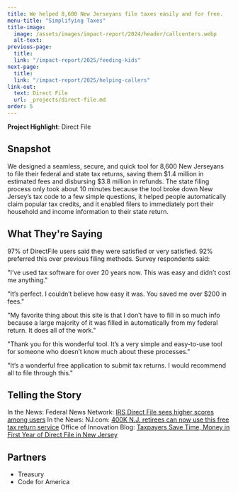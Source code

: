 ```yaml
---
title: We helped 8,600 New Jerseyans file taxes easily and for free.
menu-title: "Simplifying Taxes"
title-image:
  image: /assets/images/impact-report/2024/header/callcenters.webp
  alt-text:
previous-page:
  title:
  link: "/impact-report/2025/feeding-kids"
next-page:
  title:
  link: "/impact-report/2025/helping-callers"
link-out:
  text: Direct File
  url: _projects/direct-file.md
order: 5
---
```


<div class="usa-alert usa-alert--info usa-alert--no-icon">
    <div class="usa-alert__body">
        <p class="usa-alert__text">
            <strong> Project Highlight</strong>: Direct File
        </p>
    </div>
</div>

## Snapshot

We designed a seamless, secure, and quick tool for 8,600 New Jerseyans to file their federal and state tax returns, saving them $1.4 million in estimated fees and disbursing $3.8 million in refunds. The state filing process only took about 10 minutes because the tool broke down New Jersey’s tax code to a few simple questions, it helped people automatically claim popular tax credits, and it enabled filers to immediately port their household and income information to their state return.

## What They're Saying

97% of DirectFile users said they were satisfied or very satisfied. 92% preferred this over previous filing methods. Survey respondents said:

"I’ve used tax software for over 20 years now. This was easy and didn’t cost me anything."

"It’s perfect. I couldn’t believe how easy it was. You saved me over $200 in fees."

"My favorite thing about this site is that I don’t have to fill in so much info because a large majority of it was filled in automatically from my federal return. It does all of the work."

"Thank you for this wonderful tool. It’s a very simple and easy-to-use tool for someone who doesn’t know much about these processes."

"It’s a wonderful free application to submit tax returns. I would recommend all to file through this."

## Telling the Story

In the News: Federal News Network: [IRS Direct File sees higher scores among users](https://federalnewsnetwork.com/it-modernization/2025/05/irs-direct-file-sees-higher-scores-among-users-despite-a-push-to-shutter-it/)
In the News: NJ.com: [400K N.J. retirees can now use this free tax return service](https://www.nj.com/news/2025/03/400k-nj-retirees-can-now-use-this-free-tax-return-service.html)
Office of Innovation Blog: [Taxpayers Save Time, Money in First Year of Direct File in New Jersey](https://innovation.nj.gov/blog/2025-05-08-directfile-recap/)

## Partners

- Treasury
- Code for America
